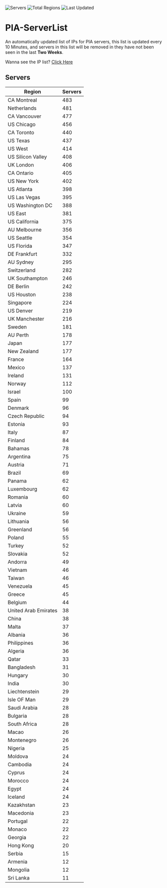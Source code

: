 ![Servers](https://img.shields.io/badge/Servers-14,039-darkgreen)
![Total Regions](https://img.shields.io/badge/Total_Regions-97-darkgreen)
![Last Updated](https://img.shields.io/badge/Last_Updated-April_29_2024_23:50_EDT-darkgreen)

# PIA-ServerList
An automatically updated list of IPs for PIA servers, this list is updated every 10 Minutes, and servers in this list will be removed in they have not been seen in the last **Two Weeks**.

Wanna see the IP list? [Click Here](./servers.json)

## Servers
| Region               | Servers |
|----------------------|---------|
| CA Montreal | 483 |
| Netherlands | 481 |
| CA Vancouver | 477 |
| US Chicago | 456 |
| CA Toronto | 440 |
| US Texas | 437 |
| US West | 414 |
| US Silicon Valley | 408 |
| UK London | 406 |
| CA Ontario | 405 |
| US New York | 402 |
| US Atlanta | 398 |
| US Las Vegas | 395 |
| US Washington DC | 388 |
| US East | 381 |
| US California | 375 |
| AU Melbourne | 356 |
| US Seattle | 354 |
| US Florida | 347 |
| DE Frankfurt | 332 |
| AU Sydney | 295 |
| Switzerland | 282 |
| UK Southampton | 246 |
| DE Berlin | 242 |
| US Houston | 238 |
| Singapore | 224 |
| US Denver | 219 |
| UK Manchester | 216 |
| Sweden | 181 |
| AU Perth | 178 |
| Japan | 177 |
| New Zealand | 177 |
| France | 164 |
| Mexico | 137 |
| Ireland | 131 |
| Norway | 112 |
| Israel | 100 |
| Spain | 99 |
| Denmark | 96 |
| Czech Republic | 94 |
| Estonia | 93 |
| Italy | 87 |
| Finland | 84 |
| Bahamas | 78 |
| Argentina | 75 |
| Austria | 71 |
| Brazil | 69 |
| Panama | 62 |
| Luxembourg | 62 |
| Romania | 60 |
| Latvia | 60 |
| Ukraine | 59 |
| Lithuania | 56 |
| Greenland | 56 |
| Poland | 55 |
| Turkey | 52 |
| Slovakia | 52 |
| Andorra | 49 |
| Vietnam | 46 |
| Taiwan | 46 |
| Venezuela | 45 |
| Greece | 45 |
| Belgium | 44 |
| United Arab Emirates | 38 |
| China | 38 |
| Malta | 37 |
| Albania | 36 |
| Philippines | 36 |
| Algeria | 36 |
| Qatar | 33 |
| Bangladesh | 31 |
| Hungary | 30 |
| India | 30 |
| Liechtenstein | 29 |
| Isle OF Man | 29 |
| Saudi Arabia | 28 |
| Bulgaria | 28 |
| South Africa | 28 |
| Macao | 26 |
| Montenegro | 26 |
| Nigeria | 25 |
| Moldova | 24 |
| Cambodia | 24 |
| Cyprus | 24 |
| Morocco | 24 |
| Egypt | 24 |
| Iceland | 24 |
| Kazakhstan | 23 |
| Macedonia | 23 |
| Portugal | 22 |
| Monaco | 22 |
| Georgia | 22 |
| Hong Kong | 20 |
| Serbia | 15 |
| Armenia | 12 |
| Mongolia | 12 |
| Sri Lanka | 11 |